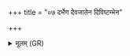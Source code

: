 +++
title = "०७ दर्भेण देवजातेन दिविष्टम्भेन"

+++
<details><summary>मूलम् (GR)</summary>

दर्भेण देवजातेन  
दिविष्टम्भेन शश्वद् इत् ।  
तेनाहं सस्वतो जनाꣳ  
असनं सनवानि च ॥
</details>